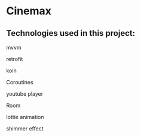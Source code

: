 # Cinemax

## Technologies used in this project:

mvvm

retrofit

koin

Coroutines

youtube player

Room

lottie animation

shimmer effect
